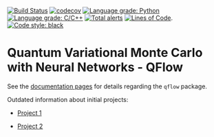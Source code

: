 [![Build Status](https://travis-ci.org/bsamseth/thesis.svg?branch=master)](https://travis-ci.org/bsamseth/thesis)
[![codecov](https://codecov.io/gh/bsamseth/thesis/branch/master/graph/badge.svg)](https://codecov.io/gh/bsamseth/thesis)
[![Language grade: Python](https://img.shields.io/lgtm/grade/python/g/bsamseth/thesis.svg?logo=lgtm&logoWidth=18)](https://lgtm.com/projects/g/bsamseth/thesis/context:python)
[![Language grade: C/C++](https://img.shields.io/lgtm/grade/cpp/g/bsamseth/thesis.svg?logo=lgtm&logoWidth=18)](https://lgtm.com/projects/g/bsamseth/thesis/context:cpp)
[![Total alerts](https://img.shields.io/lgtm/alerts/g/bsamseth/thesis.svg?logo=lgtm&logoWidth=18)](https://lgtm.com/projects/g/bsamseth/thesis/alerts/)
[![Lines of Code](https://tokei.rs/b1/github/bsamseth/thesis)](https://github.com/Aaronepower/tokei).
[![Code style: black](https://img.shields.io/badge/code%20style-black-000000.svg)](https://github.com/ambv/black)

# Quantum Variational Monte Carlo with Neural Networks - QFlow

See the [documentation pages](https://bsamseth.github.io/thesis) for details regarding the `qflow` package.

Outdated information about initial projects:

- [Project 1](project1.md)

- [Project 2](project2.md)

